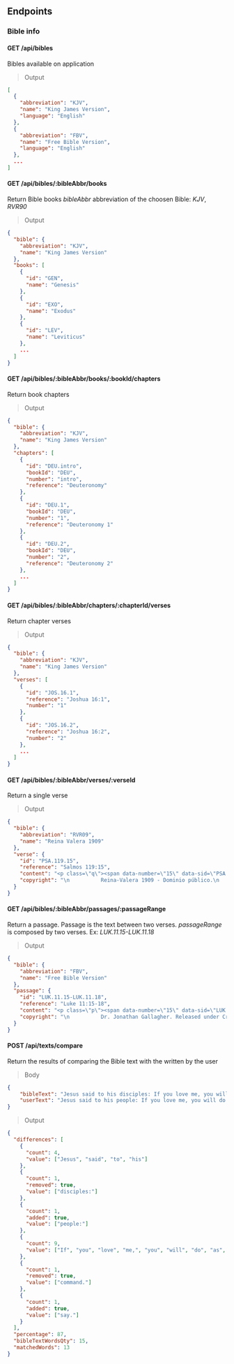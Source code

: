 ## Endpoints

### Bible info
#### GET /api/bibles
Bibles available on application
> Output
```json
[
  {
    "abbreviation": "KJV",
    "name": "King James Version",
    "language": "English"
  },
  {
    "abbreviation": "FBV",
    "name": "Free Bible Version",
    "language": "English"
  },
  ...
]
```

#### GET /api/bibles/:bibleAbbr/books
Return Bible books
*bibleAbbr* abbreviation of the choosen Bible: *KJV*, *RVR90*
> Output
```json
{
  "bible": {
    "abbreviation": "KJV",
    "name": "King James Version"
  },
  "books": [
    {
      "id": "GEN",
      "name": "Genesis"
    },
    {
      "id": "EXO",
      "name": "Exodus"
    },
    {
      "id": "LEV",
      "name": "Leviticus"
    },
    ...
  ]
}
```

#### GET /api/bibles/:bibleAbbr/books/:bookId/chapters
Return book chapters
> Output
```json
{
  "bible": {
    "abbreviation": "KJV",
    "name": "King James Version"
  },
  "chapters": [
    {
      "id": "DEU.intro",
      "bookId": "DEU",
      "number": "intro",
      "reference": "Deuteronomy"
    },
    {
      "id": "DEU.1",
      "bookId": "DEU",
      "number": "1",
      "reference": "Deuteronomy 1"
    },
    {
      "id": "DEU.2",
      "bookId": "DEU",
      "number": "2",
      "reference": "Deuteronomy 2"
    },
    ...
  ]
}
```

#### GET /api/bibles/:bibleAbbr/chapters/:chapterId/verses
Return chapter verses
> Output
```json
{
  "bible": {
    "abbreviation": "KJV",
    "name": "King James Version"
  },
  "verses": [
    {
      "id": "JOS.16.1",
      "reference": "Joshua 16:1",
      "number": "1"
    },
    {
      "id": "JOS.16.2",
      "reference": "Joshua 16:2",
      "number": "2"
    },
    ...
  ]
}
```

#### GET /api/bibles/:bibleAbbr/verses/:verseId
Return a single verse
> Output
```json
{
  "bible": {
    "abbreviation": "RVR09",
    "name": "Reina Valera 1909"
  },
  "verse": {
    "id": "PSA.119.15",
    "reference": "Salmos 119:15",
    "content": "<p class=\"q\"><span data-number=\"15\" data-sid=\"PSA 119:15\" class=\"v\">15</span>En tus mandamientos meditaré,</p><p data-vid=\"PSA 119:15\" class=\"q\">Consideraré tus caminos.</p>",
    "copyright": "\n          Reina-Valera 1909 - Dominio público.\n          Fue realizada por Sociedades Bíblicas Unidas y publicada por primera vez en 1909.\n        "
  }
}
```

#### GET /api/bibles/:bibleAbbr/passages/:passageRange
Return a passage.
Passage is the text between two verses.
*passageRange* is composed by two verses. Ex: *LUK.11.15-LUK.11.18*
> Output
```json
{
  "bible": {
    "abbreviation": "FBV",
    "name": "Free Bible Version"
  },
  "passage": {
    "id": "LUK.11.15-LUK.11.18",
    "reference": "Luke 11:15-18",
    "content": "<p class=\"p\"><span data-number=\"15\" data-sid=\"LUK 11:15\" class=\"v\">15</span>But some of them said, “He is driving out demons using the power of Beelzebub, the ruler of demons.” <span data-number=\"16\" data-sid=\"LUK 11:16\" class=\"v\">16</span>Others were trying to test Jesus by demanding a miraculous sign from heaven.</p><p class=\"p\"><span data-number=\"17\" data-sid=\"LUK 11:17\" class=\"v\">17</span>Jesus knew what they were thinking and said, “Any kingdom divided against itself will collapse. A family divided against itself will fall. <span data-number=\"18\" data-sid=\"LUK 11:18\" class=\"v\">18</span>If Satan is divided against himself, how can his kingdom stand? You say that I cast out demons using the power of Beelzebub. </p>",
    "copyright": "\n          Dr. Jonathan Gallagher. Released under Creative Commons Attribution-ShareAlike 4.0 Unported License. Version 3.1 beta. For corrections send email to jonathangallagherfbv@gmail.com\n        "
  }
}
```

#### POST /api/texts/compare
Return the results of comparing the Bible text with the written by the user
> Body
```json
{
	"bibleText": "Jesus said to his disciples: If you love me, you will do as I command.",
	"userText": "Jesus said to his people: If you love me, you will do as I say."
}
```
> Output
```json
{
  "differences": [
    {
      "count": 4,
      "value": ["Jesus", "said", "to", "his"]
    },
    {
      "count": 1,
      "removed": true,
      "value": ["disciples:"]
    },
    {
      "count": 1,
      "added": true,
      "value": ["people:"]
    },
    {
      "count": 9,
      "value": ["If", "you", "love", "me,", "you", "will", "do", "as", "I"]
    },
    {
      "count": 1,
      "removed": true,
      "value": ["command."]
    },
    {
      "count": 1,
      "added": true,
      "value": ["say."]
    }
  ],
  "percentage": 87,
  "bibleTextWordsQty": 15,
  "matchedWords": 13
}
```
